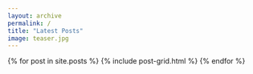 ```yaml
---
layout: archive
permalink: /
title: "Latest Posts"
image: teaser.jpg
---
```


<div class="tiles">
{% for post in site.posts %}
	{% include post-grid.html %}
{% endfor %}
</div><!-- /.tiles -->
